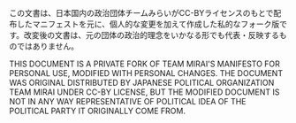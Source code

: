 この文書は、日本国内の政治団体チームみらいがCC-BYライセンスのもとで配布したマニフェストを元に、個人的な変更を加えて作成した私的なフォーク版です。改変後の文書は、元の団体の政治的理念をいかなる形でも代表・反映するものではありません。

THIS DOCUMENT IS A PRIVATE FORK OF TEAM MIRAI'S MANIFESTO FOR PERSONAL USE, MODIFIED WITH PERSONAL CHANGES. THE DOCUMENT WAS ORIGINAL DISTRIBUTED BY JAPANESE POLITICAL ORGANIZATION TEAM MIRAI UNDER CC-BY LICENSE, BUT THE MODIFIED DOCUMENT IS NOT IN ANY WAY REPRESENTATIVE OF POLITICAL IDEA OF THE POLITICAL PARTY IT ORIGINALLY COME FROM.
